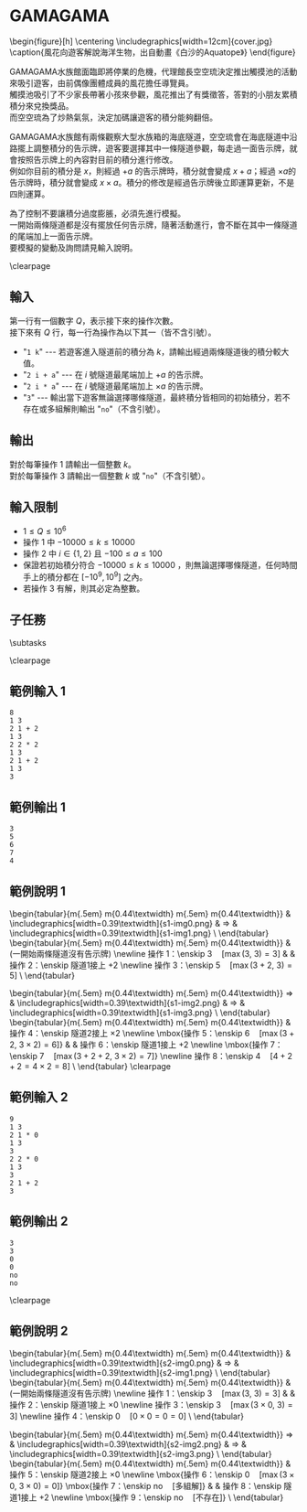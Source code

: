 # GAMAGAMA

\begin{figure}[h]
\centering
\includegraphics[width=12cm]{cover.jpg}
\caption{風花向遊客解說海洋生物，出自動畫《白沙的Aquatope》}
\end{figure}

GAMAGAMA水族館面臨即將停業的危機，代理館長空空琉決定推出觸摸池的活動來吸引遊客，由前偶像團體成員的風花擔任導覽員。  
觸摸池吸引了不少家長帶著小孩來參觀，風花推出了有獎徵答，答對的小朋友累積積分來兌換獎品。  
而空空琉為了炒熱氣氛，決定加碼讓遊客的積分能夠翻倍。  

GAMAGAMA水族館有兩條觀察大型水族箱的海底隧道，空空琉會在海底隧道中沿路擺上調整積分的告示牌，遊客要選擇其中一條隧道參觀，每走過一面告示牌，就會按照告示牌上的內容對目前的積分進行修改。  
例如你目前的積分是 $x$，則經過 $+a$ 的告示牌時，積分就會變成 $x+a$；經過 $\times a$的告示牌時，積分就會變成 $x \times a$。積分的修改是經過告示牌後立即運算更新，不是四則運算。  

為了控制不要讓積分過度膨脹，必須先進行模擬。  
一開始兩條隧道都是沒有擺放任何告示牌，隨著活動進行，會不斷在其中一條隧道的尾端加上一面告示牌。  
要模擬的變動及詢問請見輸入說明。  

\clearpage

## 輸入
第一行有一個數字 $Q$，表示接下來的操作次數。  
接下來有 $Q$ 行，每一行為操作為以下其一（皆不含引號）。  

 - "`1 k`" --- 若遊客進入隧道前的積分為 $k$，請輸出經過兩條隧道後的積分較大值。
 - "`2 i + a`" --- 在 $i$ 號隧道最尾端加上 $+a$ 的告示牌。
 - "`2 i * a`" --- 在 $i$ 號隧道最尾端加上 $\times a$ 的告示牌。
 - "`3`" --- 輸出當下遊客無論選擇哪條隧道，最終積分皆相同的初始積分，若不存在或多組解則輸出 "`no`"（不含引號）。

## 輸出
對於每筆操作 $1$ 請輸出一個整數 $k$。  
對於每筆操作 $3$ 請輸出一個整數 $k$ 或 "`no`"（不含引號）。  

## 輸入限制
 - $1 \leq Q \leq 10^6$
 - 操作 $1$ 中 $-10000 \leq k \leq 10000$
 - 操作 $2$ 中 $i \in \{1, 2\}$ 且 $-100 \leq a \leq 100$
 - 保證若初始積分符合 $-10000 \leq k \leq 10000$ ，則無論選擇哪條隧道，任何時間手上的積分都在 $[-10^9, 10^9]$ 之內。
 - 若操作 $3$ 有解，則其必定為整數。
## 子任務
\subtasks

\clearpage

## 範例輸入 1
```
8
1 3
2 1 + 2
1 3
2 2 * 2
1 3
2 1 + 2
1 3
3
```

## 範例輸出 1
```
3
5
6
7
4
```

## 範例說明 1
\begin{tabular}{m{.5em} m{0.44\textwidth} m{.5em} m{0.44\textwidth}}
	&
	\includegraphics[width=0.39\textwidth]{s1-img0.png} &
	$\Rightarrow$ &
	\includegraphics[width=0.39\textwidth]{s1-img1.png} \\
\end{tabular}
\begin{tabular}{m{.5em} m{0.44\textwidth} m{.5em} m{0.44\textwidth}}
	&
	(一開始兩條隧道沒有告示牌) \newline
	操作 1：\enskip $3\quad[\max(3,\ 3) = 3]$
	&
	&
	操作 2：\enskip 隧道1接上 $+ 2$ \newline
	操作 3：\enskip $5\quad[\max(3+2,\ 3) = 5]$
	\\
\end{tabular}

\begin{tabular}{m{.5em} m{0.44\textwidth} m{.5em} m{0.44\textwidth}}
	$\Rightarrow$ &
	\includegraphics[width=0.39\textwidth]{s1-img2.png} &
	$\Rightarrow$ &
	\includegraphics[width=0.39\textwidth]{s1-img3.png} \\
\end{tabular}
\begin{tabular}{m{.5em} m{0.44\textwidth} m{.5em} m{0.44\textwidth}}
	&
	操作 4：\enskip 隧道2接上 $\times 2$ \newline
	\mbox{操作 5：\enskip $6\quad[\max(3+2,\ 3 \times 2) = 6]$}
	&
	&
	操作 6：\enskip 隧道1接上 $+ 2$ \newline
	\mbox{操作 7：\enskip $7\quad[\max(3+2+2,\ 3 \times 2) = 7]$} \newline
	操作 8：\enskip $4\quad[4+2+2 = 4 \times 2 = 8]$
	\\
\end{tabular}
\clearpage

## 範例輸入 2
```
9
1 3
2 1 * 0
1 3
3
2 2 * 0
1 3
3
2 1 + 2
3
```

## 範例輸出 2
```
3
3
0
0
no
no
```

\clearpage

## 範例說明 2
\begin{tabular}{m{.5em} m{0.44\textwidth} m{.5em} m{0.44\textwidth}}
	&
	\includegraphics[width=0.39\textwidth]{s2-img0.png} &
	$\Rightarrow$ &
	\includegraphics[width=0.39\textwidth]{s2-img1.png} \\
\end{tabular}
\begin{tabular}{m{.5em} m{0.44\textwidth} m{.5em} m{0.44\textwidth}}
	&
	(一開始兩條隧道沒有告示牌) \newline
	操作 1：\enskip $3\quad[\max(3,\ 3) = 3]$
	&
	&
	操作 2：\enskip 隧道1接上 $\times 0$ \newline
	操作 3：\enskip $3\quad[\max(3 \times 0,\ 3) = 3]$ \newline
	操作 4：\enskip $0\quad[0 \times 0 = 0 = 0]$
	\\
\end{tabular}

\begin{tabular}{m{.5em} m{0.44\textwidth} m{.5em} m{0.44\textwidth}}
	$\Rightarrow$ &
	\includegraphics[width=0.39\textwidth]{s2-img2.png} &
	$\Rightarrow$ &
	\includegraphics[width=0.39\textwidth]{s2-img3.png} \\
\end{tabular}
\begin{tabular}{m{.5em} m{0.44\textwidth} m{.5em} m{0.44\textwidth}}
	&
	操作 5：\enskip 隧道2接上 $\times 0$ \newline
	\mbox{操作 6：\enskip $0\quad[\max(3 \times 0,\ 3 \times 0) = 0]$}
	\mbox{操作 7：\enskip $\text{no}\quad[\text{多組解}]$}
	&
	&
	操作 8：\enskip 隧道1接上 $+ 2$ \newline
	\mbox{操作 9：\enskip $\text{no}\quad[\text{不存在}]$}
	\\
\end{tabular}
